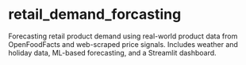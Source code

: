 # retail_demand_forcasting
Forecasting retail product demand using real-world product data from OpenFoodFacts and web-scraped price signals. Includes weather and holiday data, ML-based forecasting, and a Streamlit dashboard.

